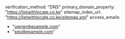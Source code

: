 verification_method: "DNS"
primary_domain_property: "https://listwithlocate.co.ke"
sitemap_index_url: "https://listwithlocate.co.ke/sitemap.xml"
access_emails:
  - "owner@example.com"
  - "seo@example.com"
